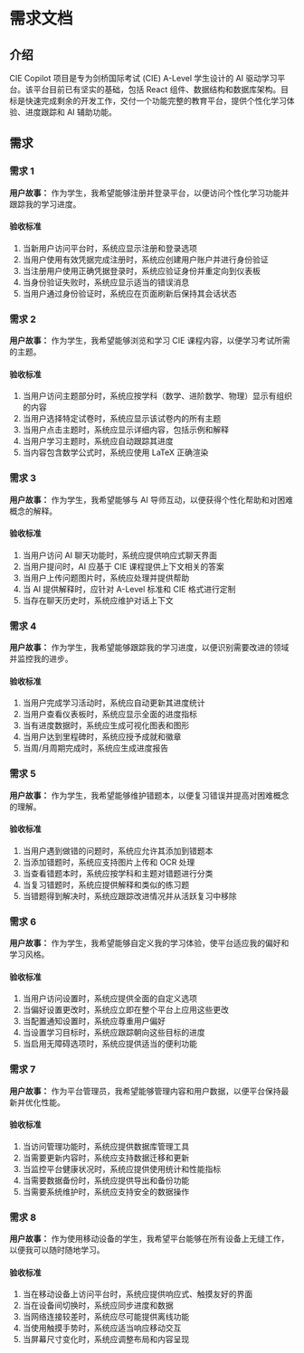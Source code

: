 # 需求文档

## 介绍

CIE Copilot 项目是专为剑桥国际考试 (CIE) A-Level 学生设计的 AI 驱动学习平台。该平台目前已有坚实的基础，包括 React 组件、数据结构和数据库架构。目标是快速完成剩余的开发工作，交付一个功能完整的教育平台，提供个性化学习体验、进度跟踪和 AI 辅助功能。

## 需求

### 需求 1

**用户故事：** 作为学生，我希望能够注册并登录平台，以便访问个性化学习功能并跟踪我的学习进度。

#### 验收标准

1. 当新用户访问平台时，系统应显示注册和登录选项
2. 当用户使用有效凭据完成注册时，系统应创建用户账户并进行身份验证
3. 当注册用户使用正确凭据登录时，系统应验证身份并重定向到仪表板
4. 当身份验证失败时，系统应显示适当的错误消息
5. 当用户通过身份验证时，系统应在页面刷新后保持其会话状态

### 需求 2

**用户故事：** 作为学生，我希望能够浏览和学习 CIE 课程内容，以便学习考试所需的主题。

#### 验收标准

1. 当用户访问主题部分时，系统应按学科（数学、进阶数学、物理）显示有组织的内容
2. 当用户选择特定试卷时，系统应显示该试卷内的所有主题
3. 当用户点击主题时，系统应显示详细内容，包括示例和解释
4. 当用户学习主题时，系统应自动跟踪其进度
5. 当内容包含数学公式时，系统应使用 LaTeX 正确渲染

### 需求 3

**用户故事：** 作为学生，我希望能够与 AI 导师互动，以便获得个性化帮助和对困难概念的解释。

#### 验收标准

1. 当用户访问 AI 聊天功能时，系统应提供响应式聊天界面
2. 当用户提问时，AI 应基于 CIE 课程提供上下文相关的答案
3. 当用户上传问题图片时，系统应处理并提供帮助
4. 当 AI 提供解释时，应针对 A-Level 标准和 CIE 格式进行定制
5. 当存在聊天历史时，系统应维护对话上下文

### 需求 4

**用户故事：** 作为学生，我希望能够跟踪我的学习进度，以便识别需要改进的领域并监控我的进步。

#### 验收标准

1. 当用户完成学习活动时，系统应自动更新其进度统计
2. 当用户查看仪表板时，系统应显示全面的进度指标
3. 当有进度数据时，系统应生成可视化图表和图形
4. 当用户达到里程碑时，系统应授予成就和徽章
5. 当周/月周期完成时，系统应生成进度报告

### 需求 5

**用户故事：** 作为学生，我希望能够维护错题本，以便复习错误并提高对困难概念的理解。

#### 验收标准

1. 当用户遇到做错的问题时，系统应允许其添加到错题本
2. 当添加错题时，系统应支持图片上传和 OCR 处理
3. 当查看错题本时，系统应按学科和主题对错题进行分类
4. 当复习错题时，系统应提供解释和类似的练习题
5. 当错题得到解决时，系统应跟踪改进情况并从活跃复习中移除

### 需求 6

**用户故事：** 作为学生，我希望能够自定义我的学习体验，使平台适应我的偏好和学习风格。

#### 验收标准

1. 当用户访问设置时，系统应提供全面的自定义选项
2. 当偏好设置更改时，系统应立即在整个平台上应用这些更改
3. 当配置通知设置时，系统应尊重用户偏好
4. 当设置学习目标时，系统应跟踪朝向这些目标的进度
5. 当启用无障碍选项时，系统应提供适当的便利功能

### 需求 7

**用户故事：** 作为平台管理员，我希望能够管理内容和用户数据，以便平台保持最新并优化性能。

#### 验收标准

1. 当访问管理功能时，系统应提供数据库管理工具
2. 当需要更新内容时，系统应支持数据迁移和更新
3. 当监控平台健康状况时，系统应提供使用统计和性能指标
4. 当需要数据备份时，系统应提供导出和备份功能
5. 当需要系统维护时，系统应支持安全的数据操作

### 需求 8

**用户故事：** 作为使用移动设备的学生，我希望平台能够在所有设备上无缝工作，以便我可以随时随地学习。

#### 验收标准

1. 当在移动设备上访问平台时，系统应提供响应式、触摸友好的界面
2. 当在设备间切换时，系统应同步进度和数据
3. 当网络连接较差时，系统应尽可能提供离线功能
4. 当使用触摸手势时，系统应适当响应移动交互
5. 当屏幕尺寸变化时，系统应调整布局和内容呈现